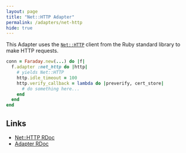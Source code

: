 ```yaml
---
layout: page
title: "Net::HTTP Adapter"
permalink: /adapters/net-http
hide: true
---
```


This Adapter uses the [`Net::HTTP`][rdoc] client from the Ruby standard library to make
HTTP requests.

```ruby
conn = Faraday.new(...) do |f|
  f.adapter :net_http do |http|
    # yields Net::HTTP
    http.idle_timeout = 100
    http.verify_callback = lambda do |preverify, cert_store|
      # do something here...
    end
  end
end
```

## Links

* [Net::HTTP RDoc][rdoc]
* [Adapter RDoc][adapter_rdoc]

[rdoc]: http://ruby-doc.org/stdlib/libdoc/net/http/rdoc/Net/HTTP.html
[adapter_rdoc]: https://www.rubydoc.info/gems/faraday/Faraday/Adapter/NetHttp
